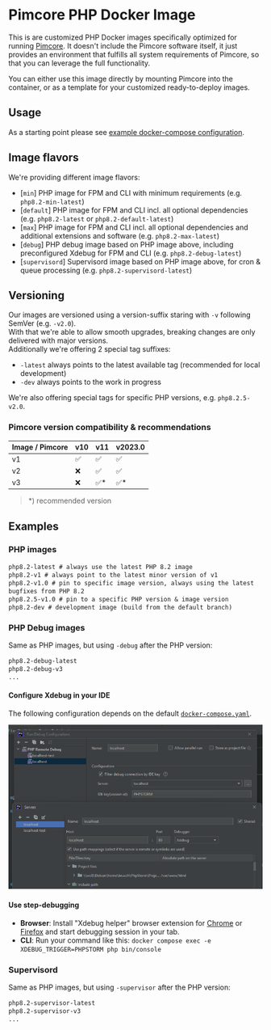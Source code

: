 # Pimcore PHP Docker Image

This is are customized PHP Docker images specifically optimized for running [Pimcore](https://github.com/pimcore/pimcore).
It doesn't include the Pimcore software itself, it just provides an environment that fulfills all system requirements
of Pimcore, so that you can leverage the full functionality.

You can either use this image directly by mounting Pimcore into the container, or as a template for your customized 
ready-to-deploy images.   

## Usage  
As a starting point please see [example docker-compose configuration](https://github.com/pimcore/skeleton/blob/HEAD/docker-compose.yaml).

## Image flavors
We're providing different image flavors: 
- [`min`] PHP image for FPM and CLI with minimum requirements (e.g. `php8.2-min-latest`)
- [`default`] PHP image for FPM and CLI incl. all optional dependencies (e.g. `php8.2-latest` or `php8.2-default-latest`)
- [`max`] PHP image for FPM and CLI incl. all optional dependencies and additional extensions and software (e.g. `php8.2-max-latest`)
- [`debug`] PHP debug image based on PHP image above, including preconfigured Xdebug for FPM and CLI (e.g.  `php8.2-debug-latest`)
- [`supervisord`] Supervisord image based on PHP image above, for cron & queue processing  (e.g. `php8.2-supervisord-latest`)

## Versioning
Our images are versioned using a version-suffix staring with `-v` following SemVer (e.g. `-v2.0`).   
With that we're able to allow smooth upgrades, breaking changes are only delivered with major versions.  
Additionally we're offering 2 special tag suffixes: 
- `-latest` always points to the latest available tag (recommended for local development)
- `-dev` always points to the work in progress

We're also offering special tags for specific PHP versions, e.g. `php8.2.5-v2.0`. 

### Pimcore version compatibility & recommendations
| Image / Pimcore | v10 | v11 | v2023.0 |
|-----------------|-----|----|--------|
| v1              | ✅   | ✅  | ✅      |
| v2              | ❌   | ✅  | ✅      |
| v3              | ❌   | ✅* | ✅*     |

> *) recommended version

## Examples 

### PHP images
```text
php8.2-latest # always use the latest PHP 8.2 image
php8.2-v1 # always point to the latest minor version of v1
php8.2-v1.0 # pin to specific image version, always using the latest bugfixes from PHP 8.2
php8.2.5-v1.0 # pin to a specific PHP version & image version 
php8.2-dev # development image (build from the default branch) 
```

### PHP Debug images
Same as PHP images, but using `-debug` after the PHP version:
```text
php8.2-debug-latest
php8.2-debug-v3
...
```

#### Configure Xdebug in your IDE

The following configuration depends on the default [`docker-compose.yaml`](https://github.com/pimcore/skeleton/blob/11.x/docker-compose.yaml). 

![How to configure Xdebug with Pimcore Docker image](./doc/xdebug.png)

#### Use step-debugging

- **Browser**: Install "Xdebug helper" browser extension for [Chrome](https://chrome.google.com/webstore/detail/xdebug-helper/eadndfjplgieldjbigjakmdgkmoaaaoc) or [Firefox](https://addons.mozilla.org/en-GB/firefox/addon/xdebug-helper-for-firefox/) and start debugging session in your tab. 
- **CLI**: Run your command like this: `docker compose exec -e XDEBUG_TRIGGER=PHPSTORM php bin/console`

### Supervisord
Same as PHP images, but using `-supervisor` after the PHP version:
```text
php8.2-supervisor-latest
php8.2-supervisor-v3
...
```